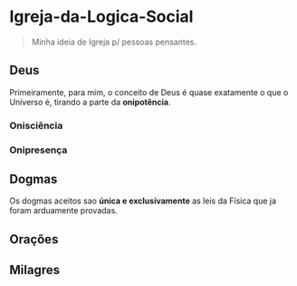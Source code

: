 # Igreja-da-Logica-Social

> Minha ideia de Igreja p/ pessoas pensantes.


## Deus

Primeiramente, para mim, o conceito de Deus é quase exatamente o que o Universo é, tirando a parte da **onipotência**.

### Onisciência

### Onipresença

## Dogmas

Os dogmas aceitos sao **única e exclusivamente** as leis da Física que ja foram arduamente provadas.

## Orações

## Milagres
